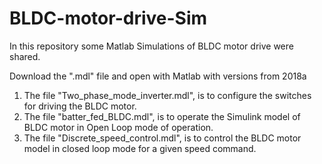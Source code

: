 # BLDC-motor-drive-Sim

In this repository some Matlab Simulations of BLDC motor drive were shared.

Download the ".mdl" file and open with Matlab with versions from 2018a


  1. The file "Two_phase_mode_inverter.mdl", is to configure the switches for driving the BLDC motor.
  2. The file "batter_fed_BLDC.mdl", is to operate the Simulink model of BLDC motor in Open Loop mode of operation.
  3. The file "Discrete_speed_control.mdl", is to control the BLDC motor model in closed loop mode for a given speed command.  

